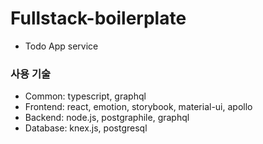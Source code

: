 # Fullstack-boilerplate
- Todo App service

### 사용 기술
- Common: typescript, graphql
- Frontend: react, emotion, storybook, material-ui, apollo
- Backend: node.js, postgraphile, graphql
- Database: knex.js, postgresql
